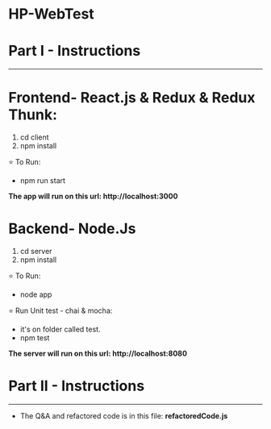 # HP-WebTest

# Part I - Instructions
-----
# Frontend- React.js & Redux & Redux Thunk:
1. cd client
2. npm install

⭐ To Run:
- npm run start

**The app will run on this url: http://localhost:3000**

# Backend- Node.Js
1. cd server
2. npm install

⭐ To Run:
- node app

⭐ Run Unit test - chai & mocha:
- it's on folder called test.
- npm test

**The server will run on this url: http://localhost:8080**

# Part II - Instructions
-----
- The Q&A and refactored code is in this file: **refactoredCode.js**
